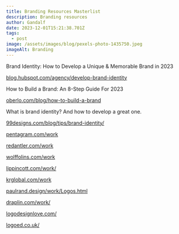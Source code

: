 ```yaml
---
title: Branding Resources Masterlist
description: Branding resources
author: Gandalf
date: 2023-12-01T15:21:38.701Z
tags:
  - post
image: /assets/images/blog/pexels-photo-1435750.jpeg
imageAlt: Branding
---
```

Brand Identity: How to Develop a Unique & Memorable Brand in 2023

[blog.hubspot.com/agency/develop-brand-identity](https://blog.hubspot.com/agency/develop-brand-identity)

How to Build a Brand: An 8-Step Guide For 2023

[oberlo.com/blog/how-to-build-a-brand](https://www.oberlo.com/blog/how-to-build-a-brand)

What is brand identity? And how to develop a great one. 

[99designs.com/blog/tips/brand-identity/](https://99designs.com/blog/tips/brand-identity/)

[pentagram.com/work](https://www.pentagram.com/work)

[redantler.com/work](https://www.redantler.com/work)

[wolffolins.com/work](https://wolffolins.com/work)

[lippincott.com/work/](https://lippincott.com/work/)

[krglobal.com/work](https://jkrglobal.com/work)

[paulrand.design/work/Logos.html](https://www.paulrand.design/work/Logos.html)

[draplin.com/work/](https://www.paulrand.design/work/Logos.html)

[logodesignlove.com/](https://www.logodesignlove.com/)

[logoed.co.uk/](https://www.paulrand.design/work/Logos.html)